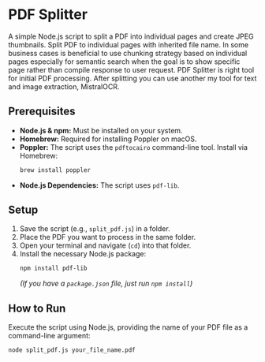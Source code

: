 # PDF Splitter
A simple Node.js script to split a PDF into individual pages and create JPEG thumbnails. Split PDF to individual pages with inherited file name. In some business cases is beneficial to use chunking strategy based on individual pages especially for semantic search when the goal is to show specific page rather than compile response to user request. PDF Splitter is right tool for initial PDF processing. After splitting you can use another my tool for text and image extraction, MistralOCR.

## Prerequisites

* **Node.js & npm:** Must be installed on your system.
* **Homebrew:** Required for installing Poppler on macOS.
* **Poppler:** The script uses the `pdftocairo` command-line tool. Install via Homebrew:
    ```bash
    brew install poppler
    ```
* **Node.js Dependencies:** The script uses `pdf-lib`.

## Setup

1.  Save the script (e.g., `split_pdf.js`) in a folder.
2.  Place the PDF you want to process in the same folder.
3.  Open your terminal and navigate (`cd`) into that folder.
4.  Install the necessary Node.js package:
    ```bash
    npm install pdf-lib
    ```
    *(If you have a `package.json` file, just run `npm install`)*

## How to Run

Execute the script using Node.js, providing the name of your PDF file as a command-line argument:

```bash
node split_pdf.js your_file_name.pdf
